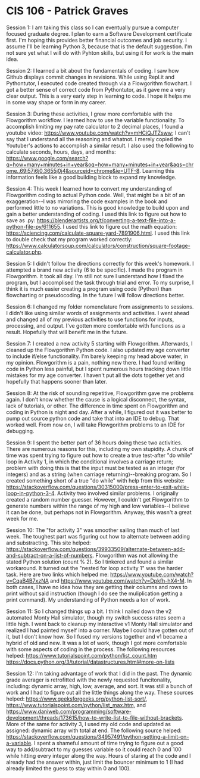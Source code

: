 # CIS 106 - Patrick Graves
Session 1: I am taking this class so I can eventually pursue a computer focused graduate degree. I plan to earn a Software Development certificate first. I'm hoping this provides better financial outcomes and job security. I assume I'll be learning Python 3, because that is the default suggestion. I'm not sure yet what I will do with Pyhton skills, but using it for work is the main idea.

Session 2: I learned a bit about the fundamentals of coding. I saw how Github displays commit changes in revisions. While using Repl.it and Pythontutor, I executed code created through via a Flowgorithm flowchart. I got a better sense of correct code from Pythontutor, as it gave me a very clear output. This is a very early step in learning to code. I hope it helps me in some way shape or form in my career.


Session 3: During these activities, I grew more comfortable with the Flowgorithm workflow. I learned how to use the variable functionality. To accomplish limiting my pay rate calculator to 2 decimal places, I found a youtube video: https://www.youtube.com/watch?v=mHCiQJTZsww; I can't say that I understand all the reasoning and whatnot. I merely copied the Youtuber's actions to accomplish a similar result. I also used the following to calculate seconds, hours, days, and months: https://www.google.com/search?q=how+many+minutes+in+year&oq=how+many+minutes+in+year&aqs=chrome..69i57j6j0.3655j0j4&sourceid=chrome&ie=UTF-8. Learning this information feels like a good building block to expand my knowledge.


Session 4: This week I learned how to convert my understanding of Flowgorithm coding to actual Python code. Well, that might be a bit of an exaggeration--I was mirroring the code examples in the book and performed little to no variations. This is good knowledge to build upon and gain a better understanding of coding. I used this link to figure out how to save as .py: https://blenderartists.org/t/converting-a-text-file-into-a-python-file-py/611655. I used this link to figure out the math equation: https://sciencing.com/calculate-square-yard-7891906.html. I used this link to double check that my program worked correctly: https://www.calculatorsoup.com/calculators/construction/square-footage-calculator.php.


Session 5: I didn't follow the directions correctly for this week's homework. I attempted a brand new activity (6 to be specific). I made the program in Flowgorithm. It took all day. I'm still not sure I understand how I fixed the program, but I accomplised the task through trial and error. To my surprise, I think it is much easier creating a program using code (Python) than flowcharting or pseudocoding. In the future I will follow directions better.


Session 6: I changed my folder nomenclature from assignments to sessions. I didn't like using similar words of assignments and activities. I went ahead and changed all of my previous activities to use functions for inputs, processing, and output. I've gotten more comfortable with functions as a result. Hopefully that will benefit me in the future.


Session 7: I created a new activity 5 starting with Flowgorithm. Afterwards, I cleaned up the Flowgorithm Python code. I also updated my age converter to include if/else functionality. I'm barely keeping my head above water, in my opinion. Flowgorithm is a pain, nothing new there. I had found writing code in Python less painful, but I spent numerous hours tracking down little mistakes for my age converter. I haven't put all the dots together yet and hopefully that happens sooner than later.

Session 8: At the risk of sounding repetitive, Flowgorithm gave me problems again. I don't know whether the cause is a logical disconnect, the syntax, lack of tutorials, or other. The difference in time spent on Flowgorithm and coding in Python is night and day.  After a while, I figured out it was better to pump out source python code and take that into an IDE to debug. That worked well. From now on, I will take Flowgorithm problems to an IDE for debugging.

Session 9: I spent the better part of 36 hours doing these two activities. There are numerous reasons for this, including my own stupidity. A chunk of time was spent trying to figure out how to create a true test-after "do while" loop in Activity 1, in which the conditional involves a carriage return; problem with doing this is that the input must be tested as an integer (for integers) and as a string (when carriage returning)--breaking program. So I created something short of a true "do while" with help from this website: https://stackoverflow.com/questions/30315000/press-enter-to-exit-while-loop-in-python-3-4. Activity two involved similar problems. I originally created a random number guesser. However, I couldn't get Flowgorithm to generate numbers within the range of my high and low variables--I believe it can be done, but perhaps not in Flowgorithm. Anyway, this wasn't a great week for me.

Session 10: The "for activity 3" was smoother sailing than much of last week. The toughest part was figuring out how to alternate between adding and substracting. This site helped: https://stackoverflow.com/questions/39933509/alternate-between-add-and-subtract-on-a-list-of-numbers. Flowgorithm was not allowing the stated Python solution (count % 2). So I tinkered and found a similar workaround. It turned out the "nested for loop activity 1" was the harder task. Here are two links which helped me: https://www.youtube.com/watch?v=CqaB4B7xzNA and https://www.youtube.com/watch?v=Dpkfh-hX4-M. In both cases, I have no idea how they are getting their columns and rows to print without said instruction (though I do see the muliplication getting a print command). My understanding of Python needs a ton of work.

Session 11: So I changed things up a bit. I think I nailed down the v2 automated Monty Hall simulator, though my switch success rates seem a little high. I went back to cleanup my interactive v1 Monty Hall simulator and realized I had painted myself into a corner. Maybe I could have gotten out of it, but I don't know how. So I fused my versions together and v1 became a hybrid of old and new. It was a lot of work, though I got more comfortable with some aspects of coding in the process. The following resources helped:
https://www.tutorialspoint.com/python/list_count.htm
https://docs.python.org/3/tutorial/datastructures.html#more-on-lists

Session 12: I'm taking advantage of work that I did in the past. The dynamic grade averager is retrofitted with the newly requested funcitonality, including: dynamic array, high, low, average, and sort. It was still a bunch of work and I had to figure out all the little things along the way. These sources helped: https://www.geeksforgeeks.org/python-list-sort/, https://www.tutorialspoint.com/python/list_max.htm, and https://www.daniweb.com/programming/software-development/threads/173615/how-to-write-list-to-file-without-brackets. More of the same for activity 3, I used my old code and updated as assigned: dynamic array with total at end. The following source helped: https://stackoverflow.com/questions/34957491/python-setting-a-limit-on-a-variable. I spent a shameful amount of time trying to figure out a good way to add/subtract to my guesses variable so it could reach 0 and 100 while hitting every integer along the way. Hours of staring at the code and I already had the answer within, just limit the bouncer minimum to 1 (I had already limited the guess to stay within 0 and 100).
